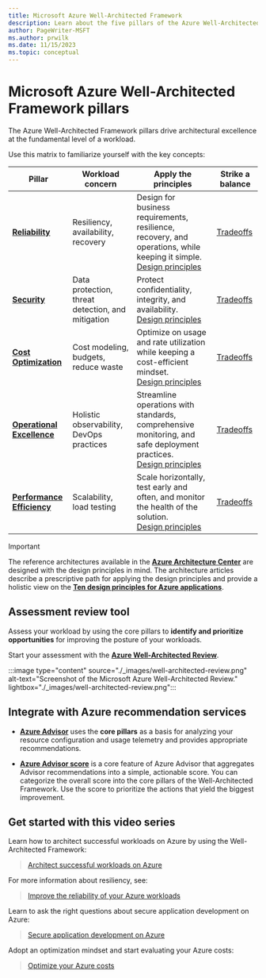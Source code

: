 ```yaml
---
title: Microsoft Azure Well-Architected Framework
description: Learn about the five pillars of the Azure Well-Architected Framework and how they can produce a high- quality, stable, and efficient cloud architecture.
author: PageWriter-MSFT
ms.author: prwilk
ms.date: 11/15/2023
ms.topic: conceptual
---
```


# Microsoft Azure Well-Architected Framework pillars

The Azure Well-Architected Framework pillars drive architectural excellence at the fundamental level of a workload.

Use this matrix to familiarize yourself with the key concepts:

| Pillar | Workload concern | Apply the principles | Strike a balance
|--------|-------------|-------------------|-----------
| [**Reliability**][resiliency-pillar] | Resiliency, availability, recovery | Design for business requirements, resilience, recovery, and operations, while keeping it simple. <br> [Design principles](reliability/principles.md) | [Tradeoffs](reliability/tradeoffs.md) |
| [**Security**][security-pillar] | Data protection, threat detection, and mitigation | Protect confidentiality, integrity, and availability. <br> [Design principles](security/principles.md)|[Tradeoffs](security/tradeoffs.md) | 
| [**Cost Optimization**][cost-pillar] | Cost modeling, budgets, reduce waste | Optimize on usage and rate utilization while keeping a cost-efficient mindset. <br> [Design principles](./cost-optimization/principles.md) | [Tradeoffs](cost-optimization/tradeoffs.md) |
| [**Operational Excellence**][devops-pillar] | Holistic observability, DevOps practices | Streamline operations with standards, comprehensive monitoring, and safe deployment practices. <br> [Design principles](operational-excellence/principles.md)|[Tradeoffs](operational-excellence/tradeoffs.md) |
| [**Performance Efficiency**][scalability-pillar] | Scalability, load testing | Scale horizontally, test early and often, and monitor the health of the solution. <br>[Design principles](./performance-efficiency/principles.md)|[Tradeoffs](performance-efficiency/tradeoffs.md) |

> [!IMPORTANT]
>
> The reference architectures available in the [**Azure Architecture Center**](/azure/architecture/browse/) are designed with the design principles in mind. The architecture articles describe a prescriptive path for applying the design principles and provide a holistic view on the [**Ten design principles for Azure applications**](/azure/architecture/guide/design-principles/).

## Assessment review tool

Assess your workload by using the core pillars to **identify and prioritize opportunities** for improving the posture of your workloads.

Start your assessment with the [**Azure Well-Architected Review**](/assessments/?id=azure-architecture-review&mode=pre-assessment).

:::image type="content" source="./_images/well-architected-review.png" alt-text="Screenshot of the Microsoft Azure Well-Architected Review." lightbox="./_images/well-architected-review.png":::

## Integrate with Azure recommendation services

- [**Azure Advisor**](/azure/advisor/) uses the **core pillars** as a basis for analyzing your resource configuration and usage telemetry and provides appropriate recommendations.

- [**Azure Advisor score**](/azure/advisor/azure-advisor-score) is a core feature of Azure Advisor that aggregates Advisor recommendations into a simple, actionable score. You can categorize the overall score into the core pillars of the Well-Architected Framework. Use the score to prioritize the actions that yield the biggest improvement.

## Get started with this video series

Learn how to architect successful workloads on Azure by using the Well-Architected Framework:

<!-- markdownlint-disable MD034 -->
> [Architect successful workloads on Azure](/shows/azure-enablement/architect-successful-workloads-on-azure--introduction-ep-1-well-architected-series/player)

For more information about resiliency, see:

<!-- markdownlint-disable MD034 -->

> [Improve the reliability of your Azure workloads](/shows/azure-enablement/start-improving-the-reliability-of-your-azure-workloads--reliability-ep-1--well-architected-series/player)

Learn to ask the right questions about secure application development on Azure:

<!-- markdownlint-disable MD034 -->
> [Secure application development on Azure](/shows/azure-enablement/ask-the-right-questions-about-secure-application-development-on-azure/player)

Adopt an optimization mindset and start evaluating your Azure costs:

<!-- markdownlint-disable MD034 -->

> [Optimize your Azure costs](/shows/azure-enablement/start-optimizing-your-azure-costs--cost-optimization-ep-1--well-architected-series/player)

<!-- links 

[resiliency]: ./resiliency/principles.md -->

<!-- practices
[autoscale]: /azure/architecture/best-practices/auto-scaling
[background-jobs]: /azure/architecture/best-practices/background-jobs
[caching]: /azure/architecture/best-practices/caching
[cdn]: /azure/architecture/best-practices/cdn
[data-partitioning]: /azure/architecture/best-practices/data-partitioning
[monitoring]: /azure/architecture/best-practices/monitoring
[retry-service-specific]: /azure/architecture/best-practices/retry-service-specific
[transient-fault-handling]: /azure/architecture/best-practices/transient-faults
-->

<!-- pillars -->
[cost-pillar]: ./cost-optimization/index.yml
[security-pillar]: ./security/index.yml
[resiliency-pillar]: ./resiliency/index.yml
[scalability-pillar]: ./scalability/index.yml
[devops-pillar]: ./devops/index.yml
